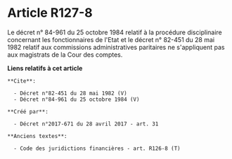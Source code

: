 # Article R127-8

Le décret n° 84-961 du 25 octobre 1984 relatif à la procédure disciplinaire concernant les fonctionnaires de l'Etat et le
décret n° 82-451 du 28 mai 1982 relatif aux commissions administratives paritaires ne s'appliquent pas aux magistrats de la
Cour des comptes.

**Liens relatifs à cet article**

	**Cite**:

	  - Décret n°82-451 du 28 mai 1982 (V)
	  - Décret n°84-961 du 25 octobre 1984 (V)

	**Créé par**:

	  - Décret n°2017-671 du 28 avril 2017 - art. 31

	**Anciens textes**:

	  - Code des juridictions financières - art. R126-8 (T)
